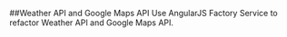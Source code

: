 ##Weather API and Google Maps API
Use AngularJS Factory Service to refactor Weather API and Google Maps API.
